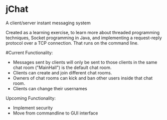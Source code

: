 # jChat
A client/server instant messaging system

Created as a learning exercise, to learn more about threaded programming techniques, Socket programming in Java, and implementing a request-reply protocol over a TCP connection.
That runs on the command line.

#Current Functionality:

- Messages sent by clients will only be sent to those clients in the same chat room ("MainHall") is the default chat room.
- Clients can create and join different chat rooms.
- Owners of chat rooms can kick and ban other users inside that chat room.
- Clients can change their usernames

Upcoming Functionality:

- Implement security 
- Move from commandline to GUI interface
